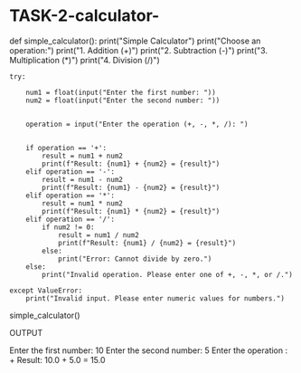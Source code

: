 # TASK-2-calculator-
def simple_calculator():
    print("Simple Calculator")
    print("Choose an operation:")
    print("1. Addition (+)")
    print("2. Subtraction (-)")
    print("3. Multiplication (*)")
    print("4. Division (/)")

    try:
    
        num1 = float(input("Enter the first number: "))
        num2 = float(input("Enter the second number: "))
        
    
        operation = input("Enter the operation (+, -, *, /): ")

    
        if operation == '+':
            result = num1 + num2
            print(f"Result: {num1} + {num2} = {result}")
        elif operation == '-':
            result = num1 - num2
            print(f"Result: {num1} - {num2} = {result}")
        elif operation == '*':
            result = num1 * num2
            print(f"Result: {num1} * {num2} = {result}")
        elif operation == '/':
            if num2 != 0:
                result = num1 / num2
                print(f"Result: {num1} / {num2} = {result}")
            else:
                print("Error: Cannot divide by zero.")
        else:
            print("Invalid operation. Please enter one of +, -, *, or /.")

    except ValueError:
        print("Invalid input. Please enter numeric values for numbers.")

simple_calculator()






OUTPUT 


Enter the first number: 10
Enter the second number: 5
Enter the operation : +
Result: 10.0 + 5.0 = 15.0





